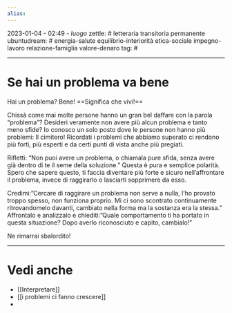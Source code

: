 ```yaml
---
alias: 
---
```

2023-01-04 - 02:49 - *luogo*
zettle: # letteraria transitoria permanente
ubuntudream: # energia-salute equilibrio-interiorità etica-sociale impegno-lavoro relazione-famiglia valore-denaro 
tag: #

---
# Se hai un problema va bene
Hai un problema? Bene! 
==Significa che vivi!==

Chissà come mai molte persone hanno un gran bel daffare con la parola “problema”? Desideri veramente non avere più alcun problema e tanto meno sfide? Io conosco un solo posto dove le persone non hanno più problemi: Il cimitero! Ricordati i problemi che abbiamo superato ci rendono più forti, più esperti e da certi punti di vista anche più pregiati.

Rifletti: “Non puoi avere un problema, o chiamala pure sfida, senza avere già dentro di te il seme della soluzione.” Questa è pura e semplice polarità. Spero che sapere questo, ti faccia diventare più forte e sicuro nell’affrontare il problema, invece di raggirarlo o lasciarti sopprimere da esso. 

Credimi:”Cercare di raggirare un problema non serve a nulla, l’ho provato troppo spesso, non funziona proprio. Mi ci sono scontrato continuamente ritrovandomelo davanti, cambiato nella forma ma la sostanza era la stessa.” Affrontalo e analizzalo e chiediti:”Quale comportamento ti ha portato in questa situazione? Dopo averlo riconosciuto e capito, cambialo!”

Ne rimarrai sbalordito!


---
# Vedi anche
- [[Interpretare]]
- [[i problemi ci fanno crescere]]
- 